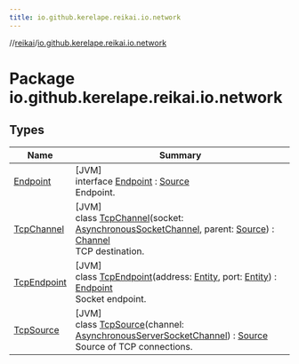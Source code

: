 ```yaml
---
title: io.github.kerelape.reikai.io.network
---
```

//[reikai](../../index.html)/[io.github.kerelape.reikai.io.network](index.html)



# Package io.github.kerelape.reikai.io.network



## Types


| Name | Summary |
|---|---|
| [Endpoint](-endpoint/index.html) | [JVM]<br>interface [Endpoint](-endpoint/index.html) : [Source](../io.github.kerelape.reikai.io/-source/index.html)<br>Endpoint. |
| [TcpChannel](-tcp-channel/index.html) | [JVM]<br>class [TcpChannel](-tcp-channel/index.html)(socket: [AsynchronousSocketChannel](https://docs.oracle.com/javase/8/docs/api/java/nio/channels/AsynchronousSocketChannel.html), parent: [Source](../io.github.kerelape.reikai.io/-source/index.html)) : [Channel](../io.github.kerelape.reikai.io/-channel/index.html)<br>TCP destination. |
| [TcpEndpoint](-tcp-endpoint/index.html) | [JVM]<br>class [TcpEndpoint](-tcp-endpoint/index.html)(address: [Entity](../io.github.kerelape.reikai.core/-entity/index.html), port: [Entity](../io.github.kerelape.reikai.core/-entity/index.html)) : [Endpoint](-endpoint/index.html)<br>Socket endpoint. |
| [TcpSource](-tcp-source/index.html) | [JVM]<br>class [TcpSource](-tcp-source/index.html)(channel: [AsynchronousServerSocketChannel](https://docs.oracle.com/javase/8/docs/api/java/nio/channels/AsynchronousServerSocketChannel.html)) : [Source](../io.github.kerelape.reikai.io/-source/index.html)<br>Source of TCP connections. |

